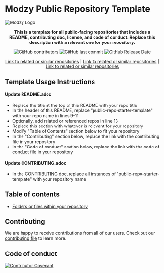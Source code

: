 # Modzy Public Repository Template

![Modzy Logo](https://www.modzy.com/wp-content/uploads/2020/06/MODZY-RGB-POS.png)

<div align="center">

**This is a template for all public-facing repositories that includes a README, contributing doc, license, and code of conduct. Replace this description with a relevant one for your repository.**

![GitHub contributors](https://img.shields.io/github/contributors/modzy/public-repo-starter-template)
![GitHub last commit](https://img.shields.io/github/last-commit/modzy/public-repo-starter-template)
![GitHub Release Date](https://img.shields.io/github/issues-raw/modzy/public-repo-starter-template)

[Link to related or similar repositories](<insert link here>) | [Link to related or similar repositories](<insert link here>) | [Link to related or similar repositories](<insert link here>)
</div>


## Template Usage Instructions

#### Update README.adoc
- Replace the title at the top of this README with your repo title
- In the header of this README, replace "public-repo-starter-template" with your repo name in lines 9-11
- Optionally, add related or referenced repos in line 13
- Replace this section with whatever is relevant for your repository
- Modify "Table of Contents" section below to fit your repository
- In the "Contributing" section below, replace the link with the contributing file in your repository
- In the "Code of conduct" section below, replace the link with the code of conduct file in your repository

#### Update CONTRIBUTING.adoc
- In the CONTRIBUTING doc, replace all instances of "public-repo-starter-template" with your repository name

## Table of contents

- [Folders or files within your repository](<link to folder or file>)

## Contributing

We are happy to receive contributions from all of our users. Check out our [contributing file](https://github.com/modzy/public-repo-starter-template/blob/master/CONTRIBUTING.adoc) to learn more.

## Code of conduct

[![Contributor Covenant](https://img.shields.io/badge/Contributor%20Covenant-v2.0%20adopted-ff69b4.svg)](https://github.com/modzy/public-repo-starter-template/blob/master/CODE_OF_CONDUCT.md)
